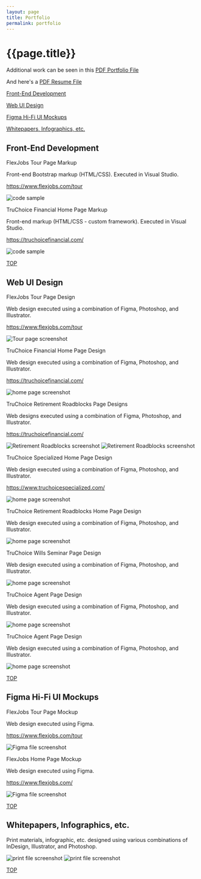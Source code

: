 ```yaml
---
layout: page
title: Portfolio
permalink: portfolio
---
```


<div class="container w-full md:max-w-8xl mx-auto" id="top">
  <div class="flex flex-wrap text-sm">
    <div class="w-full">
      <div class="bg-white border shadow-md p-3 md:py-5 md:px-10 h-full">
      <h1 class="uppercase text-center font-semibold text-gray-500 text-lg mb-5">{{page.title}}</h1>
        <p class="text-center mb-2">Additional work can be seen in this <a class="font-semibold text-amber-500 hover:text-amber-600 underline decoration-amber-200 underline-offset-2" href="{{site.baseurl}}/assets/files/peavy-portfolio-xsmall-edited.pdf" target="_blank">PDF Portfolio File<i class="fa-solid fa-up-right-from-square fa-sm text-gray-400 ms-1"></i></a></p>
        <p class="text-center mb-10">And here's a <a class="font-semibold text-amber-500 hover:text-amber-600 underline decoration-amber-200 underline-offset-2" href="{{site.baseurl}}/assets/files/Barry-Peavy-resume-24.pdf" target="_blank">PDF Resume File<i class="fa-solid fa-up-right-from-square fa-sm text-gray-400 ms-1"></i></a></p>
      <div class="grid grid-cols-12 gap-x-4 gap-y-2 md:gap-y-12">
        <div class="col-start-1 col-end-12 md:col-start-1 md:col-end-4 md:border-e">
          <p class="font-semibold mb-3"><a class="text-amber-500 hover:text-amber-600 underline decoration-amber-200 underline-offset-2" href="#pf-development">Front-End Development <i class="fa-solid fa-arrow-right"></i></a></p>
          <p class="font-semibold mb-3"><a class="text-amber-500 hover:text-amber-600 underline decoration-amber-200 underline-offset-2" href="#pf-web-design">Web UI Design <i class="fa-solid fa-arrow-right"></i></a></p>
          <p class="font-semibold mb-3"><a class="text-amber-500 hover:text-amber-600 underline decoration-amber-200 underline-offset-2" href="#pf-figma-mocks">Figma Hi-Fi UI Mockups <i class="fa-solid fa-arrow-right"></i></a></p>
          <p class="font-semibold mb-3"><a class="text-amber-500 hover:text-amber-600 underline decoration-amber-200 underline-offset-2" href="#pf-print-graphics">Whitepapers, Infographics, etc. <i class="fa-solid fa-arrow-right"></i></a></p>
        </div> <!-- left -->
        <div class="col-start-1 col-end-12 md:col-start-4 md:col-end-13">
          <h2 class="uppercase font-semibold text-gray-500 text-lg mb-5" id="pf-develpment">Front-End Development</h2>
          <p class="font-semibold mb-0.5">FlexJobs Tour Page Markup</p>
          <p class="mb-0.5">Front-end Bootstrap markup (HTML/CSS). Executed in Visual Studio.</p>
          <p class="text-xs mb-2"><a class="text-amber-500 hover:text-amber-600 underline decoration-amber-200 underline-offset-2" href="https://www.flexjobs.com/tour" target="_blank">https://www.flexjobs.com/tour<i class="fa-solid fa-up-right-from-square fa-sm text-gray-400 ms-1"></i></a></p>
<div class="flex items-center justify-center p-6 mb-6 rounded bg-pattern-bp shadow-inner">
  <div class="mx-auto">
      <img class="object-cover object-center" src="{{site.baseurl}}/assets/img/code-fj-tour.png" alt="code sample" aria-hidden="true" loading="lazy" />
  </div>
</div>          
          <p class="font-semibold mb-0.5">TruChoice Financial Home Page Markup</p>
          <p class="mb-0.5">Front-end markup (HTML/CSS - custom framework). Executed in Visual Studio.</p>
          <p class="text-xs mb-2"><a class="text-amber-500 hover:text-amber-600 underline decoration-amber-200 underline-offset-2" href="https://truchoicefinancial.com/" target="_blank">https://truchoicefinancial.com/<i class="fa-solid fa-up-right-from-square fa-sm text-gray-400 ms-1"></i></a></p>
<div class="flex items-center justify-center p-6 mb-6 rounded bg-pattern-bp shadow-inner">
  <div class="mx-auto">
      <img class="object-cover object-center" src="{{site.baseurl}}/assets/img/code-tcf-home.png" alt="code sample" aria-hidden="true" loading="lazy" />
  </div>
</div> 
          <p class="text-xs text-right mb-0.5"><a class="font-semibold text-amber-500 hover:text-amber-600" href="#top">TOP<i class="fa-solid fa-arrow-turn-up fa-sm ms-1"></i></a></p>
          <h2 class="uppercase font-semibold text-gray-500 text-lg mb-5" id="pf-web-design">Web UI Design</h2>
          <p class="font-semibold mb-0.5">FlexJobs Tour Page Design</p>
          <p class="mb-0.5">Web design executed using a combination of Figma, Photoshop, and Illustrator.</p>
          <p class="text-xs mb-2"><a class="text-amber-500 hover:text-amber-600 underline decoration-amber-200 underline-offset-2" href="https://www.flexjobs.com/tour" target="_blank">https://www.flexjobs.com/tour<i class="fa-solid fa-up-right-from-square fa-sm text-gray-400 ms-1"></i></a></p>
<div class="flex items-center justify-center p-6 mb-6 rounded bg-pattern-bp shadow-inner">
  <div class="mx-auto">
      <img class="object-cover object-center" src="{{site.baseurl}}/assets/img/ss-fj-tour.png" alt="Tour page screenshot" aria-hidden="true" loading="lazy" />
  </div>
</div> 
          <p class="font-semibold mb-0.5">TruChoice Financial Home Page Design</p>
          <p class="mb-0.5">Web design executed using a combination of Figma, Photoshop, and Illustrator.</p>
          <p class="text-xs mb-2"><a class="text-amber-500 hover:text-amber-600 underline decoration-amber-200 underline-offset-2" href="https://truchoicefinancial.com/" target="_blank">https://truchoicefinancial.com/<i class="fa-solid fa-up-right-from-square fa-sm text-gray-400 ms-1"></i></a></p>
<div class="flex items-center justify-center p-6 mb-6 rounded bg-pattern-bp shadow-inner">
  <div class="mx-auto">
      <img class="object-cover object-center" src="{{site.baseurl}}/assets/img/ss-tcf-home.png" alt="home page screenshot" aria-hidden="true" loading="lazy" />
  </div>
</div> 
          <p class="font-semibold mb-0.5">TruChoice Retirement Roadblocks Page Designs</p>
          <p class="mb-2">Web designs executed using a combination of Figma, Photoshop, and Illustrator.</p>
          <p class="text-xs mb-2 hidden"><a class="text-amber-500 hover:text-amber-600 underline decoration-amber-200 underline-offset-2" href="https://truchoicefinancial.com/" target="_blank">https://truchoicefinancial.com/<i class="fa-solid fa-up-right-from-square fa-sm text-gray-400 ms-1"></i></a></p>
<div class="flex items-center justify-center p-6 mb-6 rounded bg-pattern-bp shadow-inner">
  <div class="mx-auto">
      <img class="object-cover object-center shadow-md" src="{{site.baseurl}}/assets/img/ss-retirementroadblocks.png" alt="Retirement Roadblocks screenshot" aria-hidden="true" loading="lazy" />
      <img class="object-cover object-center shadow-md mt-5" src="{{site.baseurl}}/assets/img/ss-retirementroadblocks2.png" alt="Retirement Roadblocks screenshot" aria-hidden="true" loading="lazy" />
  </div>
</div>
          <p class="font-semibold mb-0.5">TruChoice Specialized Home Page Design</p>
          <p class="mb-0.5">Web design executed using a combination of Figma, Photoshop, and Illustrator.</p>
          <p class="text-xs mb-2"><a class="text-amber-500 hover:text-amber-600 underline decoration-amber-200 underline-offset-2" href="https://truchoicefinancial.com/" target="_blank">https://www.truchoicespecialized.com/<i class="fa-solid fa-up-right-from-square fa-sm text-gray-400 ms-1"></i></a></p>
<div class="flex items-center justify-center p-6 mb-6 rounded bg-pattern-bp shadow-inner">
  <div class="mx-auto">
      <img class="object-cover object-center shadow-md" src="{{site.baseurl}}/assets/img/ss-truchoicespecialized.jpg" alt="home page screenshot" aria-hidden="true" loading="lazy" />
  </div>
</div>
          <p class="font-semibold mb-0.5">TruChoice Retirement Roadblocks Home Page Design</p>
          <p class="mb-2">Web design executed using a combination of Figma, Photoshop, and Illustrator.</p>
<div class="flex items-center justify-center p-6 mb-6 rounded bg-pattern-bp shadow-inner">
  <div class="mx-auto">
      <img class="object-cover object-center shadow-md" src="{{site.baseurl}}/assets/img/ss-myretirementroadblocks.png" alt="home page screenshot" aria-hidden="true" loading="lazy" />
  </div>
</div>
          <p class="font-semibold mb-0.5">TruChoice Wills Seminar Page Design</p>
          <p class="mb-2">Web design executed using a combination of Figma, Photoshop, and Illustrator.</p>
<div class="flex items-center justify-center p-6 mb-6 rounded bg-pattern-bp shadow-inner">
  <div class="mx-auto">
      <img class="object-cover object-center shadow-md" src="{{site.baseurl}}/assets/img/ss-wills.jpg" alt="home page screenshot" aria-hidden="true" loading="lazy" />
  </div>
</div>
          <p class="font-semibold mb-0.5">TruChoice Agent Page Design</p>
          <p class="mb-2">Web design executed using a combination of Figma, Photoshop, and Illustrator.</p>
<div class="flex items-center justify-center p-6 mb-6 rounded bg-pattern-bp shadow-inner">
  <div class="mx-auto">
      <img class="object-cover object-center shadow-md" src="{{site.baseurl}}/assets/img/ss-cantrell.jpg" alt="home page screenshot" aria-hidden="true" loading="lazy" />
  </div>
</div>
          <p class="font-semibold mb-0.5">TruChoice Agent Page Design</p>
          <p class="mb-2">Web design executed using a combination of Figma, Photoshop, and Illustrator.</p>
<div class="flex items-center justify-center p-6 mb-6 rounded bg-pattern-bp shadow-inner">
  <div class="mx-auto">
      <img class="object-cover object-center shadow-md" src="{{site.baseurl}}/assets/img/ss-ruhle.jpg" alt="home page screenshot" aria-hidden="true" loading="lazy" />
  </div>
</div>
          <p class="text-xs text-right mb-0.5"><a class="font-semibold text-amber-500 hover:text-amber-600" href="#top">TOP<i class="fa-solid fa-arrow-turn-up fa-sm ms-1"></i></a></p>
          <h2 class="uppercase font-semibold text-gray-500 text-lg mb-5" id="pf-figma-mocks">Figma Hi-Fi UI Mockups</h2>
          <p class="font-semibold mb-0.5">FlexJobs Tour Page Mockup</p>
          <p class="mb-0.5">Web design executed using Figma.</p>
          <p class="text-xs mb-2"><a class="text-amber-500 hover:text-amber-600 underline decoration-amber-200 underline-offset-2" href="https://www.flexjobs.com/tour" target="_blank">https://www.flexjobs.com/tour<i class="fa-solid fa-up-right-from-square fa-sm text-gray-400 ms-1"></i></a></p>
<div class="flex items-center justify-center p-6 mb-6 rounded bg-pattern-bp shadow-inner">
  <div class="mx-auto">
      <img class="object-cover object-center shadow-md" src="{{site.baseurl}}/assets/img/ss-fj-tour-figma.png" alt="Figma file screenshot" aria-hidden="true" loading="lazy" />
  </div>
</div>
          <p class="font-semibold mb-0.5">FlexJobs Home Page Mockup</p>
          <p class="mb-0.5">Web design executed using Figma.</p>
          <p class="text-xs mb-2"><a class="text-amber-500 hover:text-amber-600 underline decoration-amber-200 underline-offset-2" href="https://www.flexjobs.com/" target="_blank">https://www.flexjobs.com/<i class="fa-solid fa-up-right-from-square fa-sm text-gray-400 ms-1"></i></a></p>
<div class="flex items-center justify-center p-6 mb-6 rounded bg-pattern-bp shadow-inner">
  <div class="mx-auto">
      <img class="object-cover object-center shadow-md" src="{{site.baseurl}}/assets/img/ss-fj-home-figma.png" alt="Figma file screenshot" aria-hidden="true" loading="lazy" />
  </div>
</div>
          <p class="text-xs text-right mb-0.5"><a class="font-semibold text-amber-500 hover:text-amber-600" href="#top">TOP<i class="fa-solid fa-arrow-turn-up fa-sm ms-1"></i></a></p>
          <h2 class="uppercase font-semibold text-gray-500 text-lg mb-5" id="pf-print-graphics">Whitepapers, Infographics, etc.</h2>
          <p class="mb-2">Print materials, infographic, etc. designed using various combinations of InDesign, Illustrator, and Photoshop.</p>
<div class="flex items-center justify-center p-6 mb-6 rounded bg-pattern-bp shadow-inner">
  <div class="mx-auto">
      <img class="object-cover object-center shadow-md" src="{{site.baseurl}}/assets/img/print-tc-01.png" alt="print file screenshot" aria-hidden="true" loading="lazy" />
      <img class="object-cover object-center shadow-md mt-4" src="{{site.baseurl}}/assets/img/print-tc-02.png" alt="print file screenshot" aria-hidden="true" loading="lazy" />
  </div>
</div>
          <p class="text-xs text-right mb-2"><a class="font-semibold text-amber-500 hover:text-amber-600" href="#top">TOP<i class="fa-solid fa-arrow-turn-up fa-sm ms-1"></i></a></p>
        </div> <!-- right -->
      </div> <!-- grid -->
      </div> <!-- bg-white -->
    </div> <!-- w-full -->
  </div> <!-- flex -->
</div> <!-- container -->